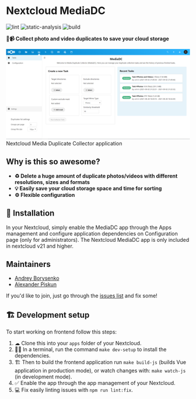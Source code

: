# Nextcloud MediaDC

![lint](https://github.com/andrey18106/mediadc/actions/workflows/lint.yml/badge.svg)
![static-analysis](https://github.com/andrey18106/mediadc/actions/workflows/static-analysis.yml/badge.svg)
![build](https://github.com/andrey18106/mediadc/actions/workflows/build.yml/badge.svg)

**📸📹 Collect photo and video duplicates to save your cloud storage**

![Home page](/screenshots/screenshot.png)
Nextcloud Media Duplicate Collector application

## Why is this so awesome?

* **♻ Delete a huge amount of duplicate photos/videos with different resolutions, sizes and formats**
* **💡 Easily save your cloud storage space and time for sorting**
* **⚙ Flexible configuration**

## 🚀 Installation

In your Nextcloud, simply enable the MediaDC app through the Apps management
and configure application dependencies on Configuration page (only for administrators).
The Nextcloud MediaDC app is only included in nextcloud v21 and higher.

## Maintainers

* [Andrey Borysenko](https://github.com/andrey18106)
* [Alexander Piskun](https://github.com/bigcat88)

If you'd like to join, just go through the [issues list](https://github.com/andrey18106/mediadc/issues) and fix some!

## 🏗 Development setup

To start working on frontend follow this steps:

1. ☁ Clone this into your `apps` folder of your Nextcloud.
1. 👩‍💻 In a terminal, run the command `make dev-setup` to install the dependencies.
1. 🏗 Then to build the frontend application run `make build-js` (builds Vue application in production mode), or watch changes with: `make watch-js` (in development mode).
1. ✅ Enable the app through the app management of your Nextcloud.
1. 💻 Fix easily linting issues with `npm run lint:fix`.
